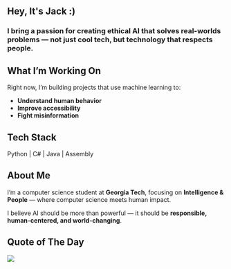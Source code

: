 ## Hey, It's Jack :)

### I bring a passion for creating **ethical AI that solves real-worlds problems** — not just cool tech, but technology that respects people.  

## What I’m Working On  
Right now, I’m building projects that use machine learning to:  
- **Understand human behavior**  
- **Improve accessibility**  
- **Fight misinformation**  

## Tech Stack
Python | C# | Java | Assembly  

## About Me  
I’m a computer science student at **Georgia Tech**, focusing on **Intelligence & People** — where computer science meets human impact.  

I believe AI should be more than powerful — it should be **responsible, human-centered, and world-changing**. 

## Quote of The Day
![](https://quotes-github-readme.vercel.app/api?type=horizontal&theme=radical)


